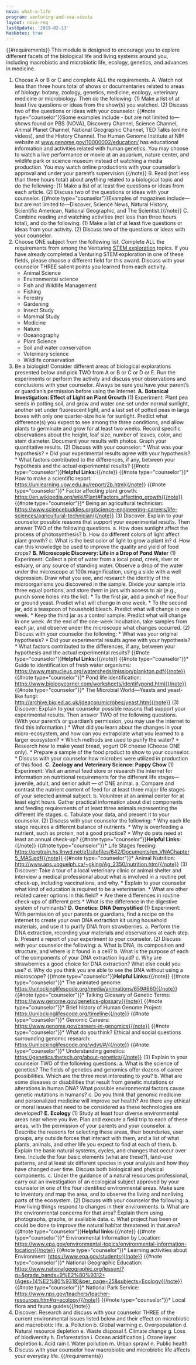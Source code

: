 ```yaml
---
nova: what-a-life
program: venturing-and-sea-scouts
layout: nova-req
lastUpdate: '2019-02-13'
hasNotes: true
---
```


{{#requirements}}
This module is designed to encourage you to explore different facets of the biological life and living systems around you, including macrobiotic and microbiotic life, ecology, genetics, and advances in medicine.
1. Choose A or B or C and complete ALL the requirements.
    A. Watch not less than three hours total of shows or documentaries related to areas of biology: botany, zoology, genetics, medicine, ecology, veterinary medicine or microbiology.  Then do the following:
        (1) Make a list of at least five questions or ideas from the show(s) you watched.
        (2) Discuss two of the questions or ideas with your counselor.
        {{#note type="counselor"}}Some examples include - but are not limited to—shows found on PBS (NOVA), Discovery Channel, Science Channel, Animal Planet Channel, National Geographic Channel, TED Talks (online videos), and the History Channel. The Human Genome Institute at NIH website at www.genome.gov/10000002/education/ has educational information and activities related with human genetics. You may choose to watch a live performance or movie at an aquarium, nature center, and wildlife park or science museum instead of watching a media production. You may watch online productions with your counselor’s approval and under your parent’s supervision.{{/note}}
    B. Read (not less than three hours total) about anything related to a biological topic and do the following:
        (1) Make a list of at least five questions or ideas from each article.
        (2) Discuss two of the questions or ideas with your counselor.
        {{#note type="counselor"}}Examples of magazines include—but are not limited to—Discover, Science News, Natural History, Scientific American, National Geographic, and The Scientist.{{/note}}
    C. Combine reading and watching activities (not less than three hours total), and do the following:
        (1) Make a list of at least five questions or ideas from your activity.
        (2) Discuss two of the questions or ideas with your counselor.
2. Choose ONE subject from the following list. Complete ALL the requirements from among the Venturing [STEM exploration](../../explorations/) topics. If you have already completed a Venturing STEM exploration in one of these fields, please choose a different field for this award. Discuss with your counselor THREE salient points you learned from each activity.
    * Animal Science
    * Environmental science
    * Fish and Wildlife Management
    * Fishing
    * Forestry
    * Gardening
    * Insect Study
    * Mammal Study
    * Medicine
    * Nature
    * Oceanography
    * Plant Science
    * Soil and water conservation
    * Veterinary science
    * Wildlife conservation
3. Be a biologist! Consider different areas of biological explorations presented below and pick TWO from A or B or C or D or E. Run the experiments or perform the activity and discuss your observations and conclusions with your counselor. Always be sure you have your parent’s or guardian’s permission before using the Internet.
    **A.** **Botanical Investigation: Effect of Light on Plant Growth**
        (1) Experiment: Plant pea seeds in potting soil, and grow and water one set under normal sunlight, another set under fluorescent light, and a last set of potted peas in large boxes with only one quarter-size hole for sunlight. Predict what difference(s) you expect to see among the three conditions, and allow plants to germinate and grow for at least two weeks.
            Record specific observations about the height, leaf size, number of leaves, color, and stem diameter. Document your results with photos. Graph your quantitative results.
        (2) Discuss with your counselor:
            * What was your hypothesis?
            * Did your experimental results agree with your hypothesis?
            * What factors contributed to the differences, if any, between your hypothesis and the actual experimental results?
            {{#note type="counselor"}}**Helpful Links:**{{/note}}
            {{#note type="counselor"}}* How to make a scientific report: https://unilearning.uow.edu.au/report/2b.html{{/note}}
            {{#note type="counselor"}}* Factor affecting plant growth: https://en.wikipedia.org/wiki/Plant#Factors_affecting_growth{{/note}}
            {{#note type="counselor"}}* Being an agricultural technician: https://www.sciencebuddies.org/science-engineering-careers/life-sciences/agricultural-technician{{/note}}
        (3) Discover. Explain to your counselor possible reasons that support your experimental results. Then answer TWO of the following questions.
            a. How does sunlight affect the process of photosynthesis?
            b. How do different colors of light affect plant growth?
            c. What is the best color of light to grow a plant in?
            d. How can this knowledge be used to improve the quality and yield of food crops?
    **B.** **Microscopic Discovery: Life in a Drop of Pond Water**
        (1) Experiment: Collect a pint of water from a local pond, creek, river or estuary, or any source of standing water. Observe a drop of the water under the microscope at 100x magnification, using a slide with a well depression. Draw what you see, and research the identity of the microorganisms you discovered in the sample.
            Divide your sample into three equal portions, and store them in jars with access to air (e.g., punch some holes into the lid):
            * To the first jar, add a pinch of rice flour or ground yeast. Predict what will change in one week.
            * To the second jar, add a teaspoon of household bleach. Predict what will change in one week.
            * Keep the third jar as a control sample. Predict what will change in one week.
            At the end of the one-week incubation, take samples from each jar, and observe under the microscope what changes occurred.
        (2) Discuss with your counselor the following:
            * What was your original hypothesis?
            * Did your experimental results agree with your hypothesis?
            * What factors contributed to the differences, if any, between your hypothesis and the actual experimental results?
            {{#note type="counselor"}}**Helpful Links:**{{/note}}
            {{#note type="counselor"}}* Guide to identification of fresh water organisms: https://www.msnucleus.org/watersheds/mission/plankton.pdf{{/note}}
            {{#note type="counselor"}}* Pond life identification: https://www.biologycorner.com/worksheets/identifypond.html{{/note}}
            {{#note type="counselor"}}* The Microbial World—Yeasts and yeast-like fungi: http://archive.bio.ed.ac.uk/jdeacon/microbes/yeast.htm{{/note}}
        (3) Discover: Explain to your counselor possible reasons that support your experimental results. Then answer TWO of the following questions. (With your parent’s or guardian’s permission, you may use the internet to find this information.)
        * What did you learn about the changes in your micro-ecosystem, and how can you extrapolate what you learned to a larger ecosystem?
        * Which methods are used to purify the water?
        * Research how to make yeast bread, yogurt OR cheese (Choose ONE only).
            * Prepare a sample of the food product to show to your counselor.
            * Discuss with your counselor how microbes were utilized in production of this food.
    **C.** **Zoology and Veterinary Science: Puppy Chow**
        (1) Experiment: Visit an animal feed store or research the internet for information on nutritional requirements for the different life stages—juvenile, adult, and senior adult — of ONE animal.
            a. Compare and contrast the nutrient content of feed for at least three major life stages of your selected animal subject.
            b. Volunteer at an animal center for at least eight hours. Gather practical information about diet components and feeding requirements of at least three animals representing the different life stages.
            c. Tabulate your data, and present it to your counselor.
        (2) Discuss with your counselor the following:
            * Why each life stage requires a different balance of nutrients.
            * Why is overfeeding a nutrient, such as protein, not a good practice?
            * Why do pets need at least an annual check-up?
            {{#note type="counselor"}}**Helpful Links:**{{/note}}
            {{#note type="counselor"}}* Life Stages feeding: https://protrain.hs.llnwd.net/e1/sitefiles/642/Documents/en_VNAChapter5_MAS.pdf{{/note}}
            {{#note type="counselor"}}* Animal Nutrition: http://www.aps.uoguelph.ca/~gking/Ag_2350/nutrition.htm{{/note}}
        (3) Discover: Take a tour of a local veterinary clinic or animal shelter and interview a medical professional about what is involved in a routine pet check-up, including vaccinations, and why.
            * Explain to your counselor what kind of education is required to be a veterinarian.
            * What are other related career options in this field?
            * Are there differences in routine check-ups of different pets
            * What is the difference in the digestive system of ruminants?
    **D.** **Genetics: DNA Demystified**
        (1) Experiment: With permission of your parents or guardians, find a recipe on the internet to create your own DNA extraction kit using household materials, and use it to purify DNA from strawberries.
            a. Perform the DNA extraction, recording your materials and observations at each step.
            b. Present a report of your experiment to your counselor.
        (2) Discuss with your counselor the following:
            a. What is DNA, its composition and structure, and where is it found in a cell?
            b. What is the purpose of each of the components of your DNA extraction liquid?
            c. Why are strawberries a good choice for DNA extraction? What else could you use?
            d. Why do you think you are able to see the DNA without using a microscope?
            {{#note type="counselor"}}**Helpful Links:**{{/note}}
            {{#note type="counselor"}}* The animated genome: https://unlockinglifescode.org/media/animations/659#660{{/note}}
            {{#note type="counselor"}}* Talking Glossary of Genetic Terms: https://www.genome.gov/genetics-glossary{{/note}}
            {{#note type="counselor"}}* Brief history of Human Genome Project: https://unlockinglifescode.org/timeline{{/note}}
            {{#note type="counselor"}}* Genomic Careers: https://www.genome.gov/careers-in-genomics{{/note}}
            {{#note type="counselor"}}* What do you think? Ethical and social questions surrounding genomic research: https://unlockinglifescode.org/wdyt/#/{{/note}}
            {{#note type="counselor"}}* Understanding genetics: https://genetics.thetech.org/about-genetics{{/note}}
        (3) Explain to your counselor TWO of the following questions:
            a. What is the science of genetics? The fields of genetics and genomics offer dozens of career possibilities. Which are the three most interesting to you?
            b. What are some diseases or disabilities that result from genetic mutations or alterations in human DNA? What possible environmental factors cause genetic mutations in humans?
            c. Do you think that genomic medicine and personalized medicine will improve our health?  Are there any ethical or moral issues that need to be considered as these technologies are developed?
    **E.** **Ecology**
        (1) Study at least four diverse environmental areas near where you live. Plan and execute a field trip to each of these areas, with the permission of your parents and your counselor.
            a. Describe the reasons for selecting these areas, their boundaries, user groups, any outside forces that interact with them, and a list of what plants, animals, and other life you expect to find at each of them.
            b. Explain the basic natural systems, cycles, and changes that occur over time. Include the four basic elements (what are these?), land–use patterns, and at least six different species in your analysis and how they have changed over time. Discuss both biological and physical components.
            c. Under the guidance of a natural resources professional, carry out an investigation of an ecological subject approved by your counselor in one of the four identified environmental areas. Make sure to inventory and map the area, and to observe the living and nonliving parts of the ecosystem.
        (2) Discuss with your counselor the following:
            a. How living things respond to changes in their environments.
            b. What are the environmental concerns for that area? Explain them using photographs, graphs, or available data.
            c. What project has been or could be done to improve the natural habitat threatened in that area?
            {{#note type="counselor"}}**Helpful links:**{{/note}}
            {{#note type="counselor"}}* Environmental Information by Location: https://www.epa.gov/environmental-topics/environmental-information-location{{/note}}
            {{#note type="counselor"}}* Learning activities about Environment: https://www.epa.gov/students{{/note}}
            {{#note type="counselor"}}* National Geographic Education: https://www.nationalgeographic.org/lesson/?q=&grade_bands=9%E2%80%9312+(Ages+14%E2%80%9318)&per_page=25&subjects=Ecology{{/note}}
            {{#note type="counselor"}}* National Park Service: https://www.nps.gov/teachers/teacher-resources.htm#q=ecology{{/note}}
            {{#note type="counselor"}}* Local flora and fauna guides{{/note}}
4. Discover: Research and discuss with your counselor THREE of the current environmental issues listed below and their effect on microbiotic and macrobiotic life.
    a. Pollution
    b. Global warming
    c. Overpopulation
    d. Natural resource depletion
    e. Waste disposal
    f. Climate change
    g. Loss of biodiversity
    h. Deforestation
    i. Ocean acidification
    j. Ozone layer depletion
    k. Acid rain
    l. Water pollution
    m. Urban sprawl
    n. Public health
5. Discuss with your counselor how macrobiotic and microbiotic life affects your everyday life.
{{/requirements}}
